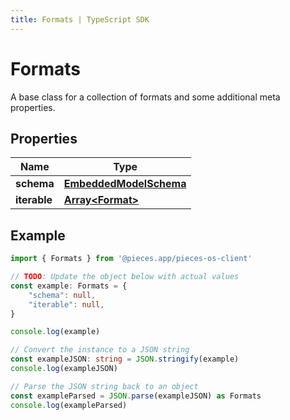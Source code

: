 ```yaml
---
title: Formats | TypeScript SDK
---
```



# Formats

A base class for a collection of formats and some additional meta properties.

## Properties

Name | Type
------------ | -------------
**schema** | [**EmbeddedModelSchema**](EmbeddedModelSchema)
**iterable** | [**Array&lt;Format&gt;**](Format)

## Example

```typescript
import { Formats } from '@pieces.app/pieces-os-client'

// TODO: Update the object below with actual values
const example: Formats = {
    "schema": null,
    "iterable": null,
}

console.log(example)

// Convert the instance to a JSON string
const exampleJSON: string = JSON.stringify(example)
console.log(exampleJSON)

// Parse the JSON string back to an object
const exampleParsed = JSON.parse(exampleJSON) as Formats
console.log(exampleParsed)
```


